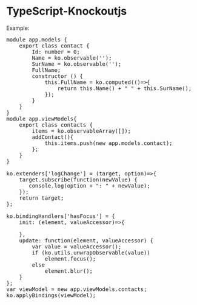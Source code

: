 TypeScript-Knockoutjs
=====================

Example:
<pre>
module app.models {
    export class contact {
        Id: number = 0;
        Name = ko.observable('');
        SurName = ko.observable('');
        FullName;
        constructor () {
            this.FullName = ko.computed(()=>{
                return this.Name() + " " + this.SurName();
            });
        }
    }
}
module app.viewModels{
    export class contacts {
        items = ko.observableArray([]);
        addContact(){
            this.items.push(new app.models.contact);
        };
    }
}

ko.extenders['logChange'] = (target, option)=>{
    target.subscribe(function(newValue) {
       console.log(option + ": " + newValue);
    });
    return target;
};

ko.bindingHandlers['hasFocus'] = {
    init: (element, valueAccessor)=>{
                   
    },
    update: function(element, valueAccessor) {
        var value = valueAccessor();
        if (ko.utils.unwrapObservable(value))
            element.focus();
        else
            element.blur();
    }
};
var viewModel = new app.viewModels.contacts;
ko.applyBindings(viewModel);
</pre>